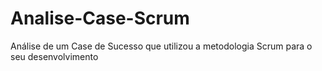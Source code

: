 # Analise-Case-Scrum
Análise de um Case de Sucesso que utilizou a metodologia Scrum para o seu desenvolvimento
